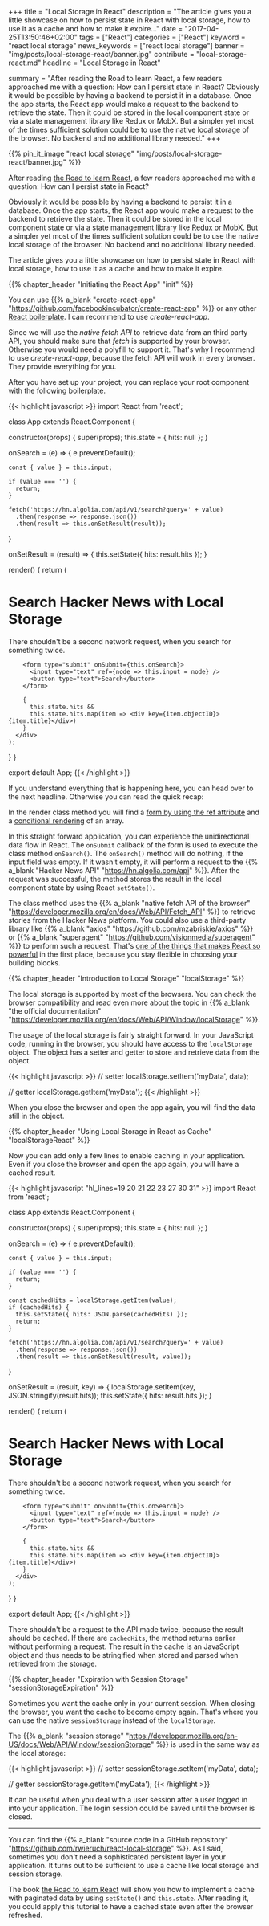 +++
title = "Local Storage in React"
description = "The article gives you a little showcase on how to persist state in React with local storage, how to use it as a cache and how to make it expire..."
date = "2017-04-25T13:50:46+02:00"
tags = ["React"]
categories = ["React"]
keyword = "react local storage"
news_keywords = ["react local storage"]
banner = "img/posts/local-storage-react/banner.jpg"
contribute = "local-storage-react.md"
headline = "Local Storage in React"

summary = "After reading the Road to learn React, a few readers approached me with a question: How can I persist state in React? Obviously it would be possible by having a backend to persist it in a database. Once the app starts, the React app would make a request to the backend to retrieve the state. Then it could be stored in the local component state or via a state management library like Redux or MobX. But a simpler yet most of the times sufficient solution could be to use the native local storage of the browser. No backend and no additional library needed."
+++

{{% pin_it_image "react local storage" "img/posts/local-storage-react/banner.jpg" %}}

After reading [the Road to learn React](http://www.robinwieruch.de/the-road-to-learn-react/), a few readers approached me with a question: How can I persist state in React?

Obviously it would be possible by having a backend to persist it in a database. Once the app starts, the React app would make a request to the backend to retrieve the state. Then it could be stored in the local component state or via a state management library like [Redux or MobX](http://www.robinwieruch.de/redux-mobx-confusion/). But a simpler yet most of the times sufficient solution could be to use the native local storage of the browser. No backend and no additional library needed.

The article gives you a little showcase on how to persist state in React with local storage, how to use it as a cache and how to make it expire.

{{% chapter_header "Initiating the React App" "init" %}}

You can use {{% a_blank "create-react-app" "https://github.com/facebookincubator/create-react-app" %}} or any other [React boilerplate](https://www.robinwieruch.de/minimal-react-webpack-babel-setup/). I can recommend to use *create-react-app*.

Since we will use the *native fetch API* to retrieve data from an third party API, you should make sure that *fetch* is supported by your browser. Otherwise you would need a polyfill to support it. That's why I recommend to use *create-react-app*, because the fetch API will work in every browser. They provide everything for you.

After you have set up your project, you can replace your root component with the following boilerplate.

{{< highlight javascript >}}
import React from 'react';

class App extends React.Component {

  constructor(props) {
    super(props);
    this.state = { hits: null };
  }

  onSearch = (e) => {
    e.preventDefault();

    const { value } = this.input;

    if (value === '') {
      return;
    }

    fetch('https://hn.algolia.com/api/v1/search?query=' + value)
      .then(response => response.json())
      .then(result => this.onSetResult(result));
  }

  onSetResult = (result) => {
    this.setState({ hits: result.hits });
  }

  render() {
    return (
      <div>
        <h1>Search Hacker News with Local Storage</h1>
        <p>There shouldn't be a second network request, when you search for something twice.</p>

        <form type="submit" onSubmit={this.onSearch}>
          <input type="text" ref={node => this.input = node} />
          <button type="text">Search</button>
        </form>

        {
          this.state.hits &&
          this.state.hits.map(item => <div key={item.objectID}>{item.title}</div>)
        }
      </div>
    );
  }
}

export default App;
{{< /highlight >}}

If you understand everything that is happening here, you can head over to the next headline. Otherwise you can read the quick recap:

In the render class method you will find a [form by using the ref attribute](https://www.robinwieruch.de/react-ref-attribute-dom-node/) and a [conditional rendering](https://www.robinwieruch.de/conditional-rendering-react/) of an array.

In this straight forward application, you can experience the unidirectional data flow in React. The `onSubmit` callback of the form is used to execute the class method `onSearch()`. The `onSearch()` method will do nothing, if the input field was empty. If it wasn't empty, it will perform a request to the {{% a_blank "Hacker News API" "https://hn.algolia.com/api" %}}. After the request was successful, the method stores the result in the local component state by using React `setState()`.

The class method uses the {{% a_blank "native fetch API of the browser" "https://developer.mozilla.org/en/docs/Web/API/Fetch_API" %}} to retrieve stories from the Hacker News platform. You could also use a third-party library like {{% a_blank "axios" "https://github.com/mzabriskie/axios" %}} or {{% a_blank "superagent" "https://github.com/visionmedia/superagent" %}} to perform such a request. That's [one of the things that makes React so powerful](https://www.robinwieruch.de/reasons-why-i-moved-from-angular-to-react/) in the first place, because you stay flexible in choosing your building blocks.

{{% chapter_header "Introduction to Local Storage" "localStorage" %}}

The local storage is supported by most of the browsers. You can check the browser compatibility and read even more about the topic in {{% a_blank "the official documentation" "https://developer.mozilla.org/en/docs/Web/API/Window/localStorage" %}}.

The usage of the local storage is fairly straight forward. In your JavaScript code, running in the browser, you should have access to the `localStorage` object. The object has a setter and getter to store and retrieve data from the object.

{{< highlight javascript >}}
// setter
localStorage.setItem('myData', data);

// getter
localStorage.getItem('myData');
{{< /highlight >}}

When you close the browser and open the app again, you will find the data still in the object.

{{% chapter_header "Using Local Storage in React as Cache" "localStorageReact" %}}

Now you can add only a few lines to enable caching in your application. Even if you close the browser and open the app again, you will have a cached result.

{{< highlight javascript "hl_lines=19 20 21 22 23 27 30 31" >}}
import React from 'react';

class App extends React.Component {

  constructor(props) {
    super(props);
    this.state = { hits: null };
  }

  onSearch = (e) => {
    e.preventDefault();

    const { value } = this.input;

    if (value === '') {
      return;
    }

    const cachedHits = localStorage.getItem(value);
    if (cachedHits) {
      this.setState({ hits: JSON.parse(cachedHits) });
      return;
    }

    fetch('https://hn.algolia.com/api/v1/search?query=' + value)
      .then(response => response.json())
      .then(result => this.onSetResult(result, value));
  }

  onSetResult = (result, key) => {
    localStorage.setItem(key, JSON.stringify(result.hits));
    this.setState({ hits: result.hits });
  }

  render() {
    return (
      <div>
        <h1>Search Hacker News with Local Storage</h1>
        <p>There shouldn't be a second network request, when you search for something twice.</p>

        <form type="submit" onSubmit={this.onSearch}>
          <input type="text" ref={node => this.input = node} />
          <button type="text">Search</button>
        </form>

        {
          this.state.hits &&
          this.state.hits.map(item => <div key={item.objectID}>{item.title}</div>)
        }
      </div>
    );
  }
}

export default App;
{{< /highlight >}}

There shouldn't be a request to the API made twice, because the result should be cached. If there are `cachedHits`, the method returns earlier without performing a request. The result in the cache is an JavaScript object and thus needs to be stringified when stored and parsed when retrieved from the storage.

{{% chapter_header "Expiration with Session Storage" "sessionStorageExpiration" %}}

Sometimes you want the cache only in your current session. When closing the browser, you want the cache to become empty again. That's where you can use the native `sessionStorage` instead of the `localStorage`.

The {{% a_blank "session storage" "https://developer.mozilla.org/en-US/docs/Web/API/Window/sessionStorage" %}} is used in the same way as the local storage:

{{< highlight javascript >}}
// setter
sessionStorage.setItem('myData', data);

// getter
sessionStorage.getItem('myData');
{{< /highlight >}}

It can be useful when you deal with a user session after a user logged in into your application. The login session could be saved until the browser is closed.

<hr class="section-divider">

You can find the {{% a_blank "source code in a GitHub repository" "https://github.com/rwieruch/react-local-storage" %}}. As I said, sometimes you don't need a sophisticated persistent layer in your application. It turns out to be sufficient to use a cache like local storage and session storage.

The book [the Road to learn React](http://www.robinwieruch.de/the-road-to-learn-react/) will show you how to implement a cache with paginated data by using `setState()` and `this.state`. After reading it, you could apply this tutorial to have a cached state even after the browser refreshed.
